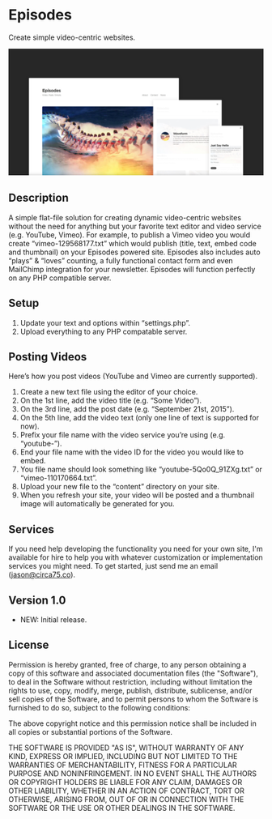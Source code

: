 # Episodes

Create simple video-centric websites.

![Alt text](screenshot.jpg?raw=true)

## Description

A simple flat-file solution for creating dynamic video-centric websites without the need for anything but your favorite text editor and video service (e.g. YouTube, Vimeo). For example, to publish a Vimeo video you would create “vimeo-129568177.txt” which would publish (title, text, embed code and thumbnail) on your Episodes powered site. Episodes also includes auto “plays” & “loves” counting, a fully functional contact form and even MailChimp integration for your newsletter. Episodes will function perfectly on any PHP compatible server.

## Setup

1. Update your text and options within “settings.php”.
4. Upload everything to any PHP compatable server.

## Posting Videos

Here’s how you post videos (YouTube and Vimeo are currently supported).

1. Create a new text file using the editor of your choice.
2. On the 1st line, add the video title (e.g. “Some Video”).
3. On the 3rd line, add the post date (e.g. “September 21st, 2015”).
4. On the 5th line, add the video text (only one line of text is supported for now).
5. Prefix your file name with the video service you’re using (e.g. “youtube-”).
6. End your file name with the video ID for the video you would like to embed.
7. You file name should look something like “youtube-5Qo0Q_91ZXg.txt” or “vimeo-110170664.txt”.
8. Upload your new file to the “content” directory on your site.
9. When you refresh your site, your video will be posted and a thumbnail image will automatically be generated for you.

## Services

If you need help developing the functionality you need for your own site, I'm available for hire to help you with whatever customization or implementation services you might need. To get started, just send me an email (jason@circa75.co).

## Version 1.0

- NEW: Initial release.

## License

Permission is hereby granted, free of charge, to any person obtaining a copy of this software and associated documentation files (the "Software"), to deal in the Software without restriction, including without limitation the rights to use, copy, modify, merge, publish, distribute, sublicense, and/or sell copies of the Software, and to permit persons to whom the Software is furnished to do so, subject to the following conditions:

The above copyright notice and this permission notice shall be included in all copies or substantial portions of the Software.

THE SOFTWARE IS PROVIDED "AS IS", WITHOUT WARRANTY OF ANY KIND, EXPRESS OR IMPLIED, INCLUDING BUT NOT LIMITED TO THE WARRANTIES OF MERCHANTABILITY, FITNESS FOR A PARTICULAR PURPOSE AND NONINFRINGEMENT. IN NO EVENT SHALL THE AUTHORS OR COPYRIGHT HOLDERS BE LIABLE FOR ANY CLAIM, DAMAGES OR OTHER LIABILITY, WHETHER IN AN ACTION OF CONTRACT, TORT OR OTHERWISE, ARISING FROM, OUT OF OR IN CONNECTION WITH THE SOFTWARE OR THE USE OR OTHER DEALINGS IN THE SOFTWARE.


